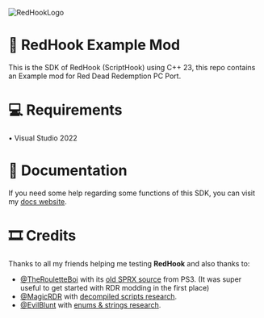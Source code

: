![RedHookLogo](https://i.imgur.com/qniRIG6.png)

# 🔧 RedHook Example Mod

This is the SDK of RedHook (ScriptHook) using C++ 23, this repo contains an Example mod for Red Dead Redemption PC Port.

# 💻 Requirements
• Visual Studio 2022

# 📄 Documentation
If you need some help regarding some functions of this SDK, you can visit my [docs website](https://docs.redmods.com/redhook).

# 🎞️ Credits
Thanks to all my friends helping me testing **RedHook** and also thanks to:
- [@TheRouletteBoi](https://github.com/TheRouletteBoi) with its [old SPRX source](https://github.com/TheRouletteBoi/RedDeadRedemption_PS3) from PS3. (It was super useful to get started with RDR modding in the first place)
- [@MagicRDR](https://github.com/Foxxyyy) with [decompiled scripts research](https://github.com/Foxxyyy/Magic-RDR).
- [@EvilBlunt](https://github.com/EvilBlunt) with [enums & strings research](https://github.com/EvilBlunt/RDR-Strings-and-Enums).
